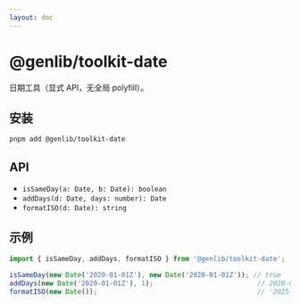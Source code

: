 ```yaml
---
layout: doc
---
```


# @genlib/toolkit-date

日期工具（显式 API，无全局 polyfill）。

## 安装
```bash
pnpm add @genlib/toolkit-date
```

## API
- `isSameDay(a: Date, b: Date): boolean`
- `addDays(d: Date, days: number): Date`
- `formatISO(d: Date): string`

## 示例
```ts
import { isSameDay, addDays, formatISO } from '@genlib/toolkit-date';

isSameDay(new Date('2020-01-01Z'), new Date('2020-01-01Z')); // true
addDays(new Date('2020-01-01Z'), 1);                          // 2020-01-02Z
formatISO(new Date());                                        // '2025-10-31T...Z'
```
